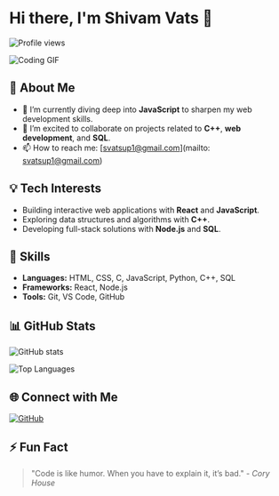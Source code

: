# Hi there, I'm Shivam Vats 👋

![Profile views](https://komarev.com/ghpvc/?username=shivamvats&color=blue)

![Coding GIF](https://media.giphy.com/media/qgQUggAC3Pfv687qPC/giphy.gif)

## 🔭 About Me
- 🌱 I’m currently diving deep into **JavaScript** to sharpen my web development skills.
- 👯 I’m excited to collaborate on projects related to **C++**, **web development**, and **SQL**.
- 📫 How to reach me: [svatsup1@gmail.com](mailto:  svatsup1@gmail.com)

## 💡 Tech Interests
- Building interactive web applications with **React** and **JavaScript**.
- Exploring data structures and algorithms with **C++**.
- Developing full-stack solutions with **Node.js** and **SQL**.

## 🚀 Skills
- **Languages:** HTML, CSS, C, JavaScript, Python, C++, SQL
- **Frameworks:** React, Node.js
- **Tools:** Git, VS Code, GitHub

## 📊 GitHub Stats
![GitHub stats](https://github-readme-stats.vercel.app/api?username=shivamvats&show_icons=true&theme=radical)

![Top Languages](https://github-readme-stats.vercel.app/api/top-langs/?username=shivamvats&layout=compact&theme=radical)

## 🌐 Connect with Me

[![GitHub](https://img.shields.io/badge/-GitHub-gray?style=flat&logo=github&logoColor=white)](https://github.com/shivamvats)

## ⚡ Fun Fact


> "Code is like humor. When you have to explain it, it’s bad." - *Cory House*



